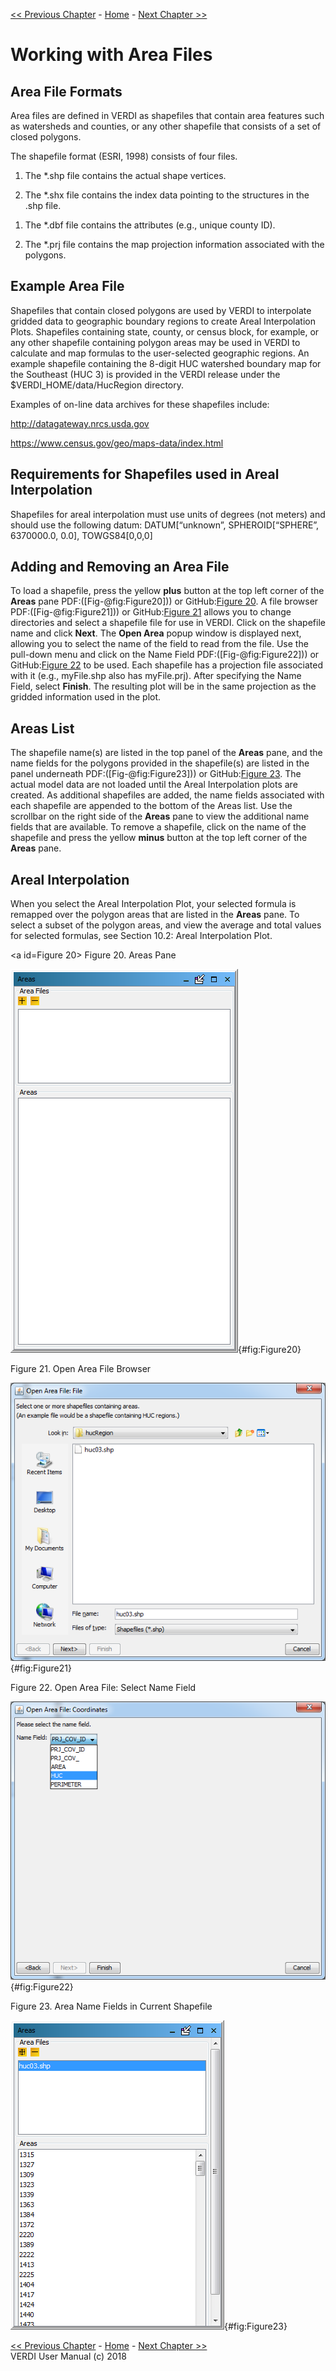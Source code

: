 <!-- BEGIN COMMENT -->
  
[<< Previous Chapter](VERDI_ch07.md) - [Home](README.md) - [Next Chapter >>](VERDI_ch09.md)

<!-- END COMMENT -->

Working with Area Files
=======================

Area File Formats
-----------------

Area files are defined in VERDI as shapefiles that contain area features such as watersheds and counties, or any other shapefile that consists of a set of closed polygons.

The shapefile format (ESRI, 1998) consists of four files.

1.  The *.shp file contains the actual shape vertices.

2.  The *.shx file contains the index data pointing to the structures in the .shp file.

<!-- -->

1.  The *.dbf file contains the attributes (e.g., unique county ID).

2.  The *.prj file contains the map projection information associated with the polygons.

Example Area File
-----------------

Shapefiles that contain closed polygons are used by VERDI to interpolate gridded data to geographic boundary regions to create Areal Interpolation Plots. Shapefiles containing state, county, or census block, for example, or any other shapefile containing polygon areas may be used in VERDI to calculate and map formulas to the user-selected geographic regions. An example shapefile containing the 8-digit HUC watershed boundary map for the Southeast (HUC 3) is provided in the VERDI release under the $VERDI_HOME/data/HucRegion directory.

Examples of on-line data archives for these shapefiles include:

<http://datagateway.nrcs.usda.gov>

<https://www.census.gov/geo/maps-data/index.html>

Requirements for Shapefiles used in Areal Interpolation
-------------------------------------------------------

Shapefiles for areal interpolation must use units of degrees (not meters) and should use the following datum: DATUM[“unknown”, SPHEROID[“SPHERE”, 6370000.0, 0.0], TOWGS84[0,0,0]

Adding and Removing an Area File
--------------------------------

<span id="_Toc241299380" class="anchor"></span>To load a shapefile, press the yellow **plus** button at the top left corner of the **Areas** pane PDF:([Fig-@fig:Figure20])) or GitHub:[Figure 20](#Figure20). A file browser PDF:([Fig-@fig:Figure21])) or GitHub:[Figure 21](#Figure21) allows you to change directories and select a shapefile file for use in VERDI. Click on the shapefile name and click **Next**. The **Open Area** popup window is displayed next, allowing you to select the name of the field to read from the file. Use the pull-down menu and click on the Name Field PDF:([Fig-@fig:Figure22])) or GitHub:[Figure 22](#Figure22) to be used. Each shapefile has a projection file associated with it (e.g., myFile.shp also has myFile.prj). After specifying the Name Field, select **Finish**. The resulting plot will be in the same projection as the gridded information used in the plot.

Areas List
----------

The shapefile name(s) are listed in the top panel of the **Areas** pane, and the name fields for the polygons provided in the shapefile(s) are listed in the panel underneath PDF:([Fig-@fig:Figure23])) or GitHub:[Figure 23](#Figure23). The actual model data are not loaded until the Areal Interpolation plots are created. As additional shapefiles are added, the name fields associated with each shapefile are appended to the bottom of the Areas list. Use the scrollbar on the right side of the **Areas** pane to view the additional name fields that are available. To remove a shapefile, click on the name of the shapefile and press the yellow **minus** button at the top left corner of the **Areas** pane.

Areal Interpolation
-------------------

When you select the Areal Interpolation Plot, your selected formula is remapped over the polygon areas that are listed in the **Areas** pane. To select a subset of the polygon areas, and view the average and total values for selected formulas, see Section 10.2: Areal Interpolation Plot.

<!-- BEGIN COMMENT -->

<a id=Figure 20></a>
Figure 20. Areas Pane<br>

<!-- END COMMENT -->

![Areas Pane](./media/image020.png){#fig:Figure20}

<!-- BEGIN COMMENT -->

<a id=Figure21></a>
Figure 21. Open Area File Browser<br>

<!-- END COMMENT -->
![Open Area File Browser](./media/image021.png){#fig:Figure21}

<!-- BEGIN COMMENT -->

<a id=Figure22></a>
Figure 22. Open Area File: Select Name Field<br>

<!-- END COMMENT -->

![Open Area File: Select Name Field](./media/image022.png){#fig:Figure22}

<!-- BEGIN COMMENT -->

<a id=Figure23></a>
Figure 23. Area Name Fields in Current Shapefile<br>

<!-- END COMMENT -->

![Area Name Fields in Current Shapefile](./media/image023.png){#fig:Figure23}

<!-- BEGIN COMMENT -->

[<< Previous Chapter](VERDI_ch07.md) - [Home](README.md) - [Next Chapter >>](VERDI_ch09.md)<br>
VERDI User Manual (c) 2018<br>

<!-- END COMMENT -->
